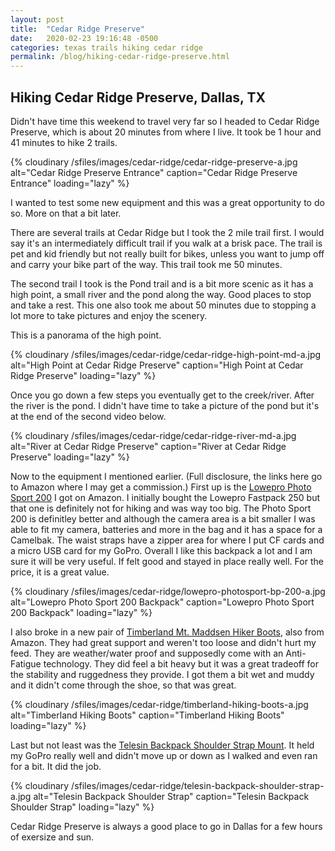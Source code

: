 ```yaml
---
layout: post
title:  "Cedar Ridge Preserve"
date:   2020-02-23 19:16:48 -0500
categories: texas trails hiking cedar ridge
permalink: /blog/hiking-cedar-ridge-preserve.html
---
```

<h2>Hiking Cedar Ridge Preserve, Dallas, TX</h2>

Didn't have time this weekend to travel very far so I headed to Cedar Ridge Preserve, which is about 20 minutes from where I live. It took be 1 hour and 41 minutes to hike 2 trails.

{% cloudinary /sfiles/images/cedar-ridge/cedar-ridge-preserve-a.jpg alt="Cedar Ridge Preserve Entrance" caption="Cedar Ridge Preserve Entrance" loading="lazy" %}

I wanted to test some new equipment and this was a great opportunity to do so. More on that a bit later.

There are several trails at Cedar Ridge but I took the 2 mile trail first. I would say it's an intermediately difficult trail if you walk at a brisk pace. The trail is pet and kid friendly but not really built for bikes, unless you want to jump off and carry your bike part of the way. This trail took me 50 minutes.

The second trail I took is the Pond trail and is a bit more scenic as it has a high point, a small river and the pond along the way. Good places to stop and take a rest. This one also took me about 50 minutes due to stopping a lot more to take pictures and enjoy the scenery.

This is a panorama of the high point.

{% cloudinary /sfiles/images/cedar-ridge/cedar-ridge-high-point-md-a.jpg alt="High Point at Cedar Ridge Preserve" caption="High Point at Cedar Ridge Preserve" loading="lazy" %}

Once you go down a few steps you eventually get to the creek/river. After the river is the pond. I didn't have time to take a picture of the pond but it's at the end of the second video below.

{% cloudinary /sfiles/images/cedar-ridge/cedar-ridge-river-md-a.jpg alt="River at Cedar Ridge Preserve" caption="River at Cedar Ridge Preserve" loading="lazy" %}

Now to the equipment I mentioned earlier. (Full disclosure, the links here go to Amazon where I may get a commission.)  First up is the <a href="https://amzn.to/3c1jDSD" target="_blank">Lowepro Photo Sport 200</a> I got on Amazon. I initially bought the Lowepro Fastpack 250 but that one is definitely not for hiking and was way too big. The Photo Sport 200 is definitley better and although the camera area is a bit smaller I was able to fit my camera, batteries and more in the bag and it has a space for a Camelbak. The waist straps have a zipper area for where I put CF cards and a micro USB card for my GoPro. Overall I like this backpack a lot and I am sure it will be very useful. If felt good and stayed in place really well. For the price, it is a great value.

{% cloudinary /sfiles/images/cedar-ridge/lowepro-photosport-bp-200-a.jpg alt="Lowepro Photo Sport 200 Backpack" caption="Lowepro Photo Sport 200 Backpack" loading="lazy" %}

I also broke in a new pair of <a href="https://amzn.to/3c0tGHu" target="_blank">Timberland Mt. Maddsen Hiker Boots</a>, also from Amazon. They had great support and weren't too loose and didn't hurt my feed. They are weather/water proof and supposedly come with an Anti-Fatigue technology. They did feel a bit heavy but it was a great tradeoff for the stability and ruggedness they provide. I got them a bit wet and muddy and it didn't come through the shoe, so that was great.

{% cloudinary /sfiles/images/cedar-ridge/timberland-hiking-boots-a.jpg alt="Timberland Hiking Boots" caption="Timberland Hiking Boots" loading="lazy" %}

Last but not least was the <a href="https://amzn.to/2PiAIO8" target="_blank">Telesin Backpack Shoulder Strap Mount</a>. It held my GoPro really well and didn't move up or down as I walked and even ran for a bit. It did the job.

{% cloudinary /sfiles/images/cedar-ridge/telesin-backpack-shoulder-strap-a.jpg alt="Telesin Backpack Shoulder Strap" caption="Telesin Backpack Shoulder Strap" loading="lazy" %}

Cedar Ridge Preserve is always a good place to go in Dallas for a few hours of exersize and sun.